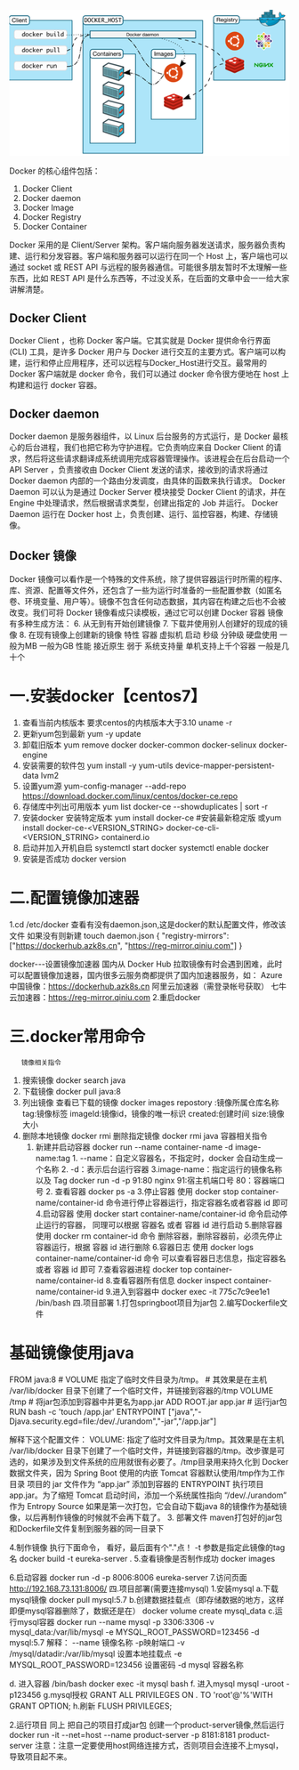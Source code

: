 ![title](../../.local/static/2019/11/4/1577320591437.1577320591708.png)

Docker 的核心组件包括：
  1. Docker Client
  2. Docker daemon
  3. Docker Image
  4. Docker Registry
  5. Docker Container

Docker 采用的是 Client/Server 架构。客户端向服务器发送请求，服务器负责构建、运行和分发容器。客户端和服务器可以运行在同一个 Host 上，客户端也可以通过 socket 或 REST API 与远程的服务器通信。可能很多朋友暂时不太理解一些东西，比如 REST API 是什么东西等，不过没关系，在后面的文章中会一一给大家讲解清楚。

## Docker Client
Docker Client ，也称 Docker 客户端。它其实就是 Docker 提供命令行界面 (CLI) 工具，是许多 Docker 用户与 Docker 进行交互的主要方式。客户端可以构建，运行和停止应用程序，还可以远程与Docker_Host进行交互。最常用的 Docker 客户端就是 docker 命令，我们可以通过 docker 命令很方便地在 host 上构建和运行 docker 容器。
## Docker daemon
Docker daemon 是服务器组件，以 Linux 后台服务的方式运行，是 Docker 最核心的后台进程，我们也把它称为守护进程。它负责响应来自 Docker Client 的请求，然后将这些请求翻译成系统调用完成容器管理操作。该进程会在后台启动一个 API Server ，负责接收由 Docker Client 发送的请求，接收到的请求将通过Docker daemon 内部的一个路由分发调度，由具体的函数来执行请求。
Docker Daemon 可以认为是通过 Docker Server 模块接受 Docker Client 的请求，并在 Engine 中处理请求，然后根据请求类型，创建出指定的 Job 并运行。 Docker Daemon 运行在 Docker host 上，负责创建、运行、监控容器，构建、存储镜像。
## Docker 镜像
Docker 镜像可以看作是一个特殊的文件系统，除了提供容器运行时所需的程序、库、资源、配置等文件外，还包含了一些为运行时准备的一些配置参数（如匿名卷、环境变量、用户等）。镜像不包含任何动态数据，其内容在构建之后也不会被改变。我们可将 Docker 镜像看成只读模板，通过它可以创建 Docker 容器
镜像有多种生成方法：
6.	从无到有开始创建镜像
7.	下载并使用别人创建好的现成的镜像
8.	在现有镜像上创建新的镜像
特性	容器	虚拟机
启动	秒级	分钟级
硬盘使用	一般为MB	一般为GB
性能	接近原生	弱于
系统支持量	单机支持上千个容器	一般是几十个

# 一.安装docker【centos7】
1. 查看当前内核版本  要求centos的内核版本大于3.10
 uname -r
2. 更新yum包到最新
yum -y update
3. 卸载旧版本
yum remove docker docker-common docker-selinux docker-engine
4. 安装需要的软件包
 yum install -y yum-utils device-mapper-persistent-data lvm2
5. 设置yum源
yum-config-manager --add-repo https://download.docker.com/linux/centos/docker-ce.repo
6. 存储库中列出可用版本 
yum list docker-ce --showduplicates | sort -r
7. 安装docker  安装特定版本
yum install docker-ce    #安装最新稳定版
或yum install docker-ce-<VERSION_STRING> docker-ce-cli-<VERSION_STRING> containerd.io
8. 启动并加入开机自启
   systemctl start docker
   systemctl enable docker
9. 安装是否成功
docker version

# 二.配置镜像加速器
1.cd  /etc/docker
  查看有没有daemon.json,这是docker的默认配置文件，修改该文件   如果没有则新建 touch daemon.json
{   "registry-mirrors": ["https://dockerhub.azk8s.cn",
                       "https://reg-mirror.qiniu.com"]  }


docker---设置镜像加速器
    国内从 Docker Hub 拉取镜像有时会遇到困难，此时可以配置镜像加速器，国内很多云服务商都提供了国内加速器服务，如：
Azure 中国镜像：https://dockerhub.azk8s.cn
阿里云加速器（需登录帐号获取）
七牛云加速器：https://reg-mirror.qiniu.com
2.重启docker

#  三.docker常用命令
       镜像相关指令
1. 搜索镜像
    docker search java
2. 下载镜像
    docker pull java:8
3. 列出镜像  查看已下载的镜像
    docker images
           repostory :镜像所属仓库名称
           tag:镜像标签
           imageId:镜像id，镜像的唯一标识
           created:创建时间
           size:镜像大小
4. 删除本地镜像
 docker rmi 删除指定镜像
   docker rmi java
   容器相关指令
    1. 新建并启动容器
           docker run --name container-name -d image-name:tag
              1.  --name：自定义容器名，不指定时，docker 会自动生成一个名称
            2.  -d：表示后台运行容器
            3.image-name：指定运行的镜像名称以及 Tag 
           docker run -d -p 91:80 nginx
         91:宿主机端口号
          80：容器端口号
        2. 查看容器
    docker ps -a
        3.停止容器
使用 docker stop container-name/container-id 命令进行停止容器运行，指定容器名或者容器 id 即可
        4.启动容器
 使用 docker start container-name/container-id 命令启动停止运行的容器，
 同理可以根据 容器名 或者 容器 id 进行启动
         5.删除容器
使用 docker rm container-id 命令 删除容器，删除容器前，必须先停止容器运行，根据 容器 id 进行删除
         6.容器日志
使用 docker logs container-name/container-id 命令 可以查看容器日志信息，指定容器名或者 容器 id 即可
         7.查看容器进程
    docker top container-name/container-id
         8.查看容器所有信息
    docker inspect container-name/container-id
         9.进入到容器中
     docker exec -it 775c7c9ee1e1 /bin/bash
四.项目部署
1.打包springboot项目为jar包
2.编写Dockerfile文件
 
# 基础镜像使用java
FROM java:8 # VOLUME 指定了临时文件目录为/tmp。 # 其效果是在主机 /var/lib/docker 目录下创建了一个临时文件，并链接到容器的/tmp VOLUME /tmp  # 将jar包添加到容器中并更名为app.jar ADD ROOT.jar app.jar  # 运行jar包 RUN bash -c 'touch /app.jar' ENTRYPOINT ["java","-Djava.security.egd=file:/dev/./urandom","-jar","/app.jar"]

   解释下这个配置文件：
VOLUME: 指定了临时文件目录为/tmp。其效果是在主机 /var/lib/docker 目录下创建了一个临时文件，并链接到容器的/tmp。改步骤是可选的，如果涉及到文件系统的应用就很有必要了。/tmp目录用来持久化到 Docker 数据文件夹，因为 Spring Boot 使用的内嵌 Tomcat 容器默认使用/tmp作为工作目录
项目的 jar 文件作为 “app.jar” 添加到容器的
ENTRYPOINT 执行项目 app.jar。为了缩短 Tomcat 启动时间，添加一个系统属性指向 “/dev/./urandom” 作为 Entropy Source
如果是第一次打包，它会自动下载java 8的镜像作为基础镜像，以后再制作镜像的时候就不会再下载了。
3. 部署文件
   maven打包好的jar包和Dockerfile文件复制到服务器的同一目录下
 
4.制作镜像
     执行下面命令， 看好，最后面有个"."点！    -t 参数是指定此镜像的tag名
      docker build -t eureka-server .
5.查看镜像是否制作成功
docker images
 
   6.启动容器
   docker run -d -p 8006:8006 eureka-server
   7.访问页面
   http://192.168.73.131:8006/
四.项目部署(需要连接mysql)
1.安装mysql
a.下载mysql镜像 
         docker pull mysql:5.7 
b.创建数据挂载点（即存储数据的地方，这样即便mysql容器删除了，数据还是在）
 		docker volume create mysql_data 
c.运行mysql容器
   docker run --name mysql -p 3306:3306 -v mysql_data:/var/lib/mysql -e  MYSQL_ROOT_PASSWORD=123456 -d mysql:5.7
  解释：
--name 镜像名称 
-p映射端口 
-v /mysql/datadir:/var/lib/mysql 设置本地挂载点
-e MYSQL_ROOT_PASSWORD=123456 设置密码
-d mysql 容器名称

d. 进入容器 /bin/bash
        docker exec -it mysql bash
f. 进入mysql
         mysql -uroot -p123456
g.mysql授权
   GRANT ALL PRIVILEGES ON *.* TO 'root'@'%'WITH GRANT OPTION;
h.刷新
   FLUSH PRIVILEGES;


2.运行项目
 同上 把自己的项目打成jar包  创建一个product-server镜像,然后运行
docker run -it --net=host --name product-server -p 8181:8181 product-server
注意：注意一定要使用host网络连接方式，否则项目会连接不上mysql，导致项目起不来。
